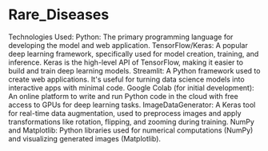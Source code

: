 # Rare_Diseases
Technologies Used:
Python: The primary programming language for developing the model and web application.
TensorFlow/Keras: A popular deep learning framework, specifically used for model creation, training, and inference.
Keras is the high-level API of TensorFlow, making it easier to build and train deep learning models.
Streamlit: A Python framework used to create web applications. It's useful for turning data science models into interactive apps with minimal code.
Google Colab (for initial development): An online platform to write and run Python code in the cloud with free access to GPUs for deep learning tasks.
ImageDataGenerator: A Keras tool for real-time data augmentation, used to preprocess images and apply transformations like rotation, flipping, and zooming during training.
NumPy and Matplotlib: Python libraries used for numerical computations (NumPy) and visualizing generated images (Matplotlib).
